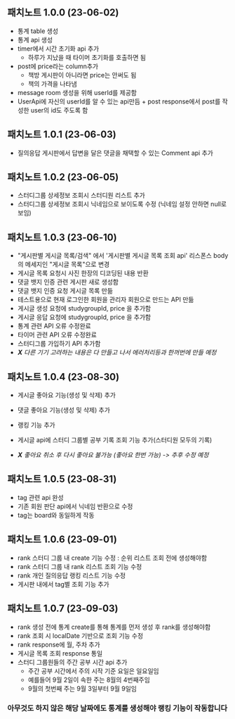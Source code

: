 ## 패치노트 1.0.0 (23-06-02)

- 통계 table 생성
- 통계 api 생성
- timer에서 시간 초기화 api 추가
  - 하루가 지났을 때 타이머 초기화를 호출하면 됨
- post에 price라는 column추가
  - 책방 게시판이 아니라면 price는 안써도 됨
  - 책의 가격을 나타냄
- message room 생성을 위해 userId를 제공함
- UserApi에 자신의 userId를 알 수 있는 api만듬 + post response에서 post를 작성한 user의 id도 주도록 함

## 패치노트 1.0.1 (23-06-03)

- 질의응답 게시판에서 답변을 달은 댓글을 채택할 수 있는 Comment api 추가

## 패치노트 1.0.2 (23-06-05)

- 스터디그룹 상세정보 조회시 스터디원 리스트 추가
- 스터디그룹 상세정보 조회시 닉네임으로 보이도록 수정 (닉네임 설정 안하면 null로 보임)

## 패치노트 1.0.3 (23-06-10)

- "게시판별 게시글 목록/검색" 에서 '게시판별 게시글 목록 조회 api' 리스폰스 body의 메세지인 "게시글 목록"으로 변경
- 게시글 목록 요청시 사진 한장의 디코딩된 내용 반환
- 댓글 뱃지 인증 관련 게시판 새로 생성함
- 댓글 뱃지 인증 요청 게시글 목록 만듦
- 테스트용으로 현재 로그인한 회원을 관리자 회원으로 만드는 API 만듦
- 게시글 생성 요청에 studygroupId, price 을 추가함
- 게시글 응답 요청에 studygroupId, price 을 추가함
- 통계 관련 API 오류 수정완료
- 타이머 관련 API 오류 수정완료
- 스터디그룹 가입하기 API 추가함
- **_X_** _다른 기기 고려하는 내용은 다 만들고 나서 에러처리등과 한꺼번에 만들 예정_

## 패치노트 1.0.4 (23-08-30)

- 게시글 좋아요 기능(생성 및 삭제) 추가
- 댓글 좋아요 기능(생성 및 삭제) 추가
- 랭킹 기능 추가
- 게시글 api에 스터디 그룹별 공부 기록 조회 기능 추가(스터디원 모두의 기록)

- **_X_** _좋아요 취소 후 다시 좋아요 불가능 (좋아요 한번 가능) -> 추후 수정 예정_

## 패치노트 1.0.5 (23-08-31)

- tag 관련 api 완성
- 기존 회원 판단 api에서 닉네임 반환으로 수정
- tag는 board와 동일하게 작동

## 패치노트 1.0.6 (23-09-01)

- rank 스터디 그룹 내 create 기능 수정 : 순위 리스트 조회 전에 생성해야함
- rank 스터디 그룹 내 rank 리스트 조회 기능 수정
- rank 개인 질의응답 랭킹 리스트 기능 수정
- 게시판 내에서 tag별 조회 기능 추가

## 패치노트 1.0.7 (23-09-03)

- rank 생성 전에 통계 create를 통해 통계를 먼저 생성 후 rank를 생성해야함
- rank 조회 시 localDate 기반으로 조회 기능 수정
- rank response에 월, 주차 추가
- 게시글 목록 조회 response 통일
- 스터디 그룹원들의 주간 공부 시간 api 추가
  - 주간 공부 시간에서 주의 시작 기준 요일은 일요일임
  - 예를들어 9월 2일이 속한 주는 8월의 4번째주임
  - 9월의 첫번째 주는 9월 3일부터 9월 9일임

### 아무것도 하지 않은 해당 날짜에도 통계를 생성해야 랭킹 기능이 작동합니다
